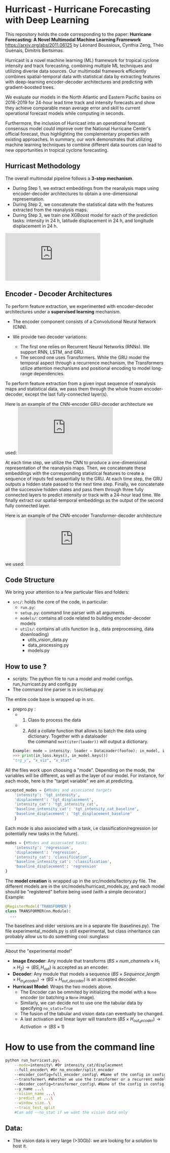 # Hurricast - Hurricane Forecasting with Deep Learning

This repository holds the code corresponding to the paper:
**Hurricane Forecasting: A Novel Multimodal Machine Learning Framework**
https://arxiv.org/abs/2011.06125
by Léonard Boussioux, Cynthia Zeng, Théo Guénais, Dimitris Bertsimas.

Hurricast is a novel machine learning (ML) framework for tropical cyclone intensity and track forecasting, combining multiple ML techniques and utilizing diverse data sources. Our multimodal framework efficiently combines spatial-temporal data with statistical data by extracting features with deep-learning encoder-decoder architectures and predicting with gradient-boosted trees.

We evaluate our models in the North Atlantic and Eastern Pacific basins on 2016-2019 for 24-hour lead time track and intensity forecasts and show they achieve comparable mean average error and skill to current operational forecast models while computing in seconds.

Furthermore, the inclusion of Hurricast into an operational forecast consensus model could improve over the National Hurricane Center's official forecast, thus highlighting the complementary properties with existing approaches. In summary, our work demonstrates that utilizing machine learning techniques to combine different data sources can lead to new opportunities in tropical cyclone forecasting.

## Hurricast Methodology

The overall multimodal pipeline follows a **3-step mechanism**. 
- During Step 1, we extract embeddings from the reanalysis maps using encoder-decoder architectures to obtain a one-dimensional representation. 
- During Step 2, we concatenate the statistical data with the features extracted from the reanalysis maps. 
- During Step 3, we train one XGBoost model for each of the prediction tasks: intensity in 24 h, latitude displacement in 24 h, and longitude displacement in 24 h.

![pipeline.pdf](https://github.com/leobix/hurricast/files/7980070/pipeline.pdf)

## Encoder - Decoder Architectures

To perform feature extraction, we experimented with encoder-decoder architectures under a **supervised learning** mechanism. 

- The encoder component consists of a Convolutional Neural Network (CNN). 

- We provide two decoder variations:
    - The first one relies on Recurrent Neural Networks (RNNs). We support RNN, LSTM, and GRU.
    - The second one uses Transformers. While the GRU model the temporal aspect through a recurrence mechanism, the Transformers utilize attention mechanisms and positional encoding to model long-range dependencies.

To perform feature extraction from a given input sequence of reanalysis maps and statistical data, we pass them through the whole frozen encoder-decoder, except the last fully-connected layer(s).

Here is an example of the CNN-encoder GRU-decoder architecture we used:
![cnngru2.pdf](https://github.com/leobix/hurricast/files/7980224/cnngru2.pdf)

At each time step, we utilize the CNN to produce a one-dimensional representation of the reanalysis maps. Then, we concatenate these embeddings with the corresponding statistical features to create a sequence of inputs fed sequentially to the GRU. At each time step, the GRU outputs a hidden state passed to the next time step. Finally, we concatenate all the successive hidden states and pass them through three fully connected layers to predict intensity or track with a 24-hour lead time. We finally extract our spatial-temporal embeddings as the output of the second fully connected layer.

Here is an example of the CNN-encoder Transformer-decoder architecture we used:
![cnntransformer.pdf](https://github.com/leobix/hurricast/files/7980228/cnntransformer.pdf)


## Code Structure 

We bring your attention to a few particular files and folders:

- ```src/```: holds the core of the code, in particular:
    - ```run.py```: 
    - ```setup.py```: command line parser with all arguments
    - ```models/```: contains all code related to building encoder-decoder models
    - ```utils/```: contains all utils function (e.g., data preprocessing, data downloading)
      - utils_vision_data.py
      - data_processing.py	
      - models.py	

## How to use ?
- scripts: The python file to run a model and model configs.
  run_hurricast.py and config.py 
- The command line parser is in src/setup.py

The entire code base is wrapped up in src. 
- prepro.py :
  - 1. Class to process the data
  - 2. Add a collate function that allows to batch the data using dictionary. Together with a dataloader\
  the command ```next(iter(loader))``` will output a dictionary. 
  ```py
  Example: mode = intensity; loader = DataLoader(foofoo); in_model, in_loss = next(iter(loader))
  >>> print(in_loss.keys(), in_model.keys())
  "trg_y", "x_viz", "x_stat" 
  ```

All the files work upon choosing a "mode". Depending on the 
mode, the variables will be different, as well as the layer of our model.
For instance, for each mode, here is the "target variable" we aim at predicting.
```py
accepted_modes = {#Modes and associated targets
    'intensity': 'tgt_intensity',
    'displacement': 'tgt_displacement',
    'intensity_cat': 'tgt_intensity_cat',
    'baseline_intensity_cat': 'tgt_intensity_cat_baseline',
    'baseline_displacement': 'tgt_displacement_baseline'
    }
```
Each mode is also associated with a task, i.e classification/regression (or potentially new tasks in the future).
```py
modes = {#Modes and associated tasks
    'intensity': 'regression',
    'displacement': 'regression',
    'intensity_cat': 'classification',
    'baseline_intensity_cat': 'classification',
    'baseline_displacement': 'regression'
}
```

The **model creation** is wrapped up in the src/models/factory.py file. 
The different models are in the src/models/hurricast_models.py, and each model should be "registered" before being used (with a simple decorator.)
Example:
```py
@RegisterModel('TRANSFORMER')
class TRANSFORMER(nn.Module):
  ...
```

The baselines and older versions are in a separate file (baselines.py).
The file experimental_models.py is still experimental, but class inheritance can probably allow us to do something cool :sunglass:

____
About the "experimental model"
- **Image Encoder**: Any module that transforms $(BS \times  num\_channels\times H_1\times H_2) \rightarrow (BS, H_{out})$ is accepted as an encoder.
- **Decoder**: Any module that models a sequence $(BS \times Sequence\_length \times H_{in_decoder}) \rightarrow (BS \times H_{out\_decoder})$ is an accepted decoder.
- **Hurricast Model**: Wraps the two models above. 
  - The Encoder can be ommited by initializing the model with a ```None``` encoder (or batching a ```None``` image).
  - Similarly, we can decide not to use one the tabular data by specifying ```no_stats=True```
  - The fusion of the tabular and vision data can eventually be changed.
  - A last activation and linear layer will transform $(BS \times H_{out_decoder}) \rightarrow Activation \rightarrow (BS \times 1)$ 

  


# How to use from the command line 
```bash
python run_hurricast.py\
    --mode=intensity\ #Or intensity_cat/displacement
    --full_encoder\ #Or no_encoder/split_encoder
    --encoder_config=full_encoder_config\ #Name of the config in config.py
    --transformer\ #Whether we use the transformer or a recurrent model
    --decoder_config=transformer_config\ #Name of the config in config.py
    --y_name ...\
    --vision_name ...\
    --predict_at ...\
    --window_size..\
    --train_test_split
    #Can add --no_stat if we want the vision data only
```

## Data:
- The vision data is very large (>30Gb): we are looking for a solution to host it.
